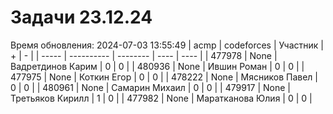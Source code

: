 # Задачи 23.12.24
Время обновления: 2024-07-03 13:55:49
| acmp  | codeforces | Участник | +    | -    |
| ----- | ---------- | -------- | ---- | ---- |
| 477978 | None | Вадретдинов Карим | 0 | 0 |
| 480936 | None | Ившин Роман | 0 | 0 |
| 477975 | None | Коткин Егор | 0 | 0 |
| 478222 | None | Мясников Павел | 0 | 0 |
| 480961 | None | Самарин Михаил | 0 | 0 |
| 479917 | None | Третьяков Кирилл | 1 | 0 |
| 477982 | None | Маратканова Юлия | 0 | 0 |
